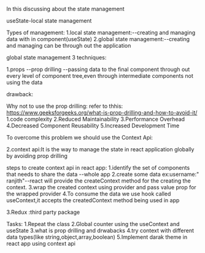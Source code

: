 In this discussing about the state management



useState-local state management

Types of management:
1.local state management:--creating and managing data with in component(useState)
2.global state management:--creating and managing can be through out the application

global state management 3 techniques:

1.props --prop drilling --passing data to the final component through out every level of component tree,even through intermediate components not using the data

drawback:

Why not to use the prop drilling:
refer to thhis:
https://www.geeksforgeeks.org/what-is-prop-drilling-and-how-to-avoid-it/
1.code complexity
2.Reduced Maintainability
3.Performance Overhead
4.Decreased Component Reusability
5.Increased Development Time


To overcome this problem we should use the Context Api:


2.context api:It is the way to manage the state in react application globally by avoiding prop drilling

steps to create context api in react app:
1.identify the set of components that needs to share the data --whole app
2.create some data ex:username:" ranjith"--react will provide the createContext method for the creating the context.
3.wrap the created context using provider and pass value prop for the wrapped provider
4.To consume the data we use hook called useContext,it accepts the createdContext method being used in app

3.Redux :third party package

Tasks:
1.Repeat the class
2.Global counter using the useContext and useState
3.what is prop drilling and drwabacks
4.try context with different data types(like string,object,array,boolean)
5.Implement darak theme in react app using context api